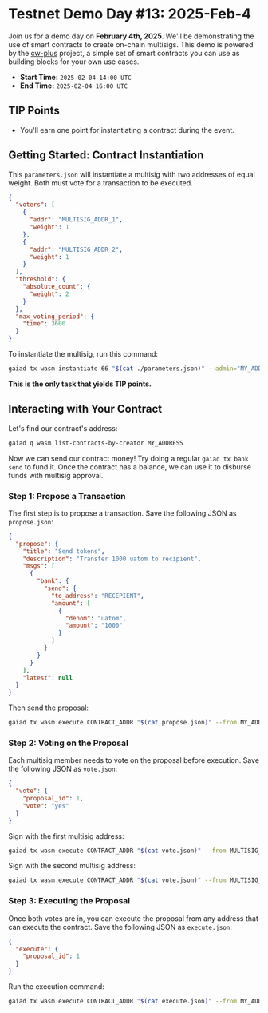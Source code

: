 # Testnet Demo Day #13: 2025-Feb-4

Join us for a demo day on **February 4th, 2025**. We'll be demonstrating the
use of smart contracts to create on-chain multisigs. This demo is powered by
the [cw-plus](https://github.com/CosmWasm/cw-plus) project, a simple set of
smart contracts you can use as building blocks for your own use cases.

* **Start Time:** `2025-02-04 14:00 UTC`
* **End Time:** `2025-02-04 16:00 UTC`


## TIP Points

* You'll earn one point for instantiating a contract during the event.

## Getting Started: Contract Instantiation

This `parameters.json` will instantiate a multisig with two addresses of equal weight.
Both must vote for a transaction to be executed.

```json
{
  "voters": [
    {
      "addr": "MULTISIG_ADDR_1",
      "weight": 1
    },
    {
      "addr": "MULTISIG_ADDR_2", 
      "weight": 1
    }
  ],
  "threshold": {
    "absolute_count": {
      "weight": 2
    }
  },
  "max_voting_period": {
    "time": 3600
  }
}
```

To instantiate the multisig, run this command:

```bash
gaiad tx wasm instantiate 66 "$(cat ./parameters.json)" --admin="MY_ADDRESS"
```

**This is the only task that yields TIP points.**

## Interacting with Your Contract

Let's find our contract's address:

```bash
gaiad q wasm list-contracts-by-creator MY_ADDRESS
```

Now we can send our contract money! Try doing a regular `gaiad tx bank send`
to fund it. Once the contract has a balance, we can use it to disburse funds
with multisig approval.

### Step 1: Propose a Transaction

The first step is to propose a transaction. Save the following JSON as `propose.json`:

```json
{
  "propose": {
    "title": "Send tokens",
    "description": "Transfer 1000 uatom to recipient",
    "msgs": [
      {
        "bank": {
          "send": {
            "to_address": "RECEPIENT",
            "amount": [
              {
                "denom": "uatom",
                "amount": "1000"
              }
            ]
          }
        }
      }
    ],
    "latest": null
  }
}
```

Then send the proposal:

```bash
gaiad tx wasm execute CONTRACT_ADDR "$(cat propose.json)" --from MY_ADDRESS
```

### Step 2: Voting on the Proposal

Each multisig member needs to vote on the proposal before execution. Save the following JSON as `vote.json`:

```json
{
  "vote": {
    "proposal_id": 1,
    "vote": "yes"
  }
}
```

Sign with the first multisig address:

```bash
gaiad tx wasm execute CONTRACT_ADDR "$(cat vote.json)" --from MULTISIG_ADDR_1
```

Sign with the second multisig address:

```bash
gaiad tx wasm execute CONTRACT_ADDR "$(cat vote.json)" --from MULTISIG_ADDR_2
```

### Step 3: Executing the Proposal

Once both votes are in, you can execute the proposal from any address that can
execute the contract. Save the following JSON as `execute.json`:

```json
{
  "execute": {
    "proposal_id": 1
  }
}
```

Run the execution command:

```bash
gaiad tx wasm execute CONTRACT_ADDR "$(cat execute.json)" --from MY_ADDRESS
```
